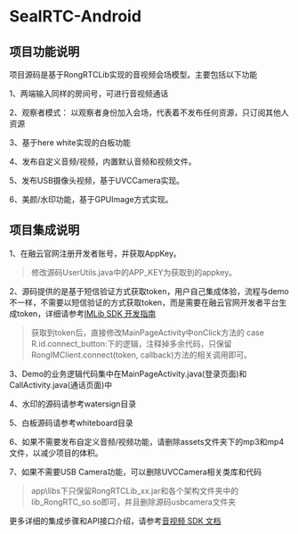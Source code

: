 # SealRTC-Android 

## 项目功能说明
项目源码是基于RongRTCLib实现的音视频会场模型。主要包括以下功能

1、两端输入同样的房间号，可进行音视频通话

2、观察者模式： 以观察者身份加入会场，代表着不发布任何资源，只订阅其他人资源

3、基于here white实现的白板功能

4、发布自定义音频/视频，内置默认音频和视频文件。

5、发布USB摄像头视频，基于UVCCamera实现。

6、美颜/水印功能，基于GPUImage方式实现。


## 项目集成说明
1、在融云官网注册开发者账号，并获取AppKey。
>修改源码UserUtils.java中的APP_KEY为获取到的appkey。

2、源码提供的是基于短信验证方式获取token，用户自己集成体验，流程与demo不一样，不需要以短信验证的方式获取token，而是需要在融云官网开发者平台生成token，详细请参考[IMLib SDK 开发指南](https://www.rongcloud.cn/docs/android_imlib.html)

>获取到token后，直接修改MainPageActivity中onClick方法的 case R.id.connect_button:下的逻辑，注释掉多余代码，只保留 RongIMClient.connect(token, callback)方法的相关调用即可。

3、Demo的业务逻辑代码集中在MainPageActivity.java(登录页面)和CallActivity.java(通话页面)中

4、水印的源码请参考watersign目录

5、白板源码请参考whiteboard目录

6、如果不需要发布自定义音频/视频功能，请删除assets文件夹下的mp3和mp4文件，以减少项目的体积。

7、如果不需要USB Camera功能，可以删除UVCCamera相关类库和代码
>app\libs下只保留RongRTCLib_xx.jar和各个架构文件夹中的lib_RongRTC_so.so即可，并且删除源码usbcamera文件夹

更多详细的集成步骤和API接口介绍，请参考[音视频 SDK 文档](https://www.rongcloud.cn/docs/android_rtclib.html)